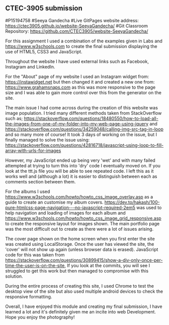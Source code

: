  ## CTEC-3905 submission
 #P15194758 
 #Seeya Gandecha
 #Live GitPages website address: https://ctec3905.github.io/website-SeeyaGandecha/
 #Git Classroom Repository: https://github.com/CTEC3905/website-SeeyaGandecha/


For this assignment I used a combination of the examples given in Labs and https://www.w3schools.com to create the final submission displaying the use of HTML5, CSS3 and JavaScript.

Throughout the website I have used external links such as Facebook, Instagram and LinkedIn.

For the "About" page of my website I used an Instagram widget from: https://instawidget.net but then changed it and created a new one from: https://www.grahamsnaps.com as this was more responsive to the page size and I was able to gain more control over this from the generator on the site.

The main issue I had come across during the creation of this website was image population. I tried many different methods taken from StackOverflow such as; https://stackoverflow.com/questions/18480550/how-to-load-all-the-images-from-one-of-my-folder-into-my-web-page-using-jquery and https://stackoverflow.com/questions/34259048/calling-img-src-tag-in-loop and so many more of course! 
It took 3 days of working on the issue, but I finally managed to solve the issue using: https://stackoverflow.com/questions/42816718/javascript-using-loop-to-fill-array-with-urls-for-images

However, my JavaScript ended up being very 'wet' and with many failed attempted at trying to turn this into 'dry' code I eventually moved on.
If you look at the ttt.js file you will be able to see repeated code. I left this as it works well and (although a lot) it is easier to distinguish between each as comments section between them.

For the albums I used https://www.w3schools.com/howto/howto_css_image_overlay.asp as a guide to create an customise my album covers. https://dev.to/hakash/100-pure-htmlcss-page-navigation---no-javascript-required-2em5 was used to help navigation and loading of images for each album and https://www.w3schools.com/howto/howto_css_image_grid_responsive.asp to create the responsive layout for images shown. The main portfolio page was the most difficult out to create as there were a lot of issues arising.

The cover page shown on the home screen when you first enter the site was created using LocalStorage. Once the user has viewed the site, the 'cover' will not show up again (unless browser data is erased). JavaScript code for this was taken from https://stackoverflow.com/questions/30899415/show-a-div-only-once-per-time-the-user-is-on-the-site, If you look at the commits, you will see I struggled to get this work but then managed to compromise with this solution.

During the entire process of creating this site, I used Chrome to test the desktop view of the site but also used multiple android devices to check the responsive formatting.

Overall, I have enjoyed this module and creating my final submission, I have learned a lot and it's definitely given me an incite into web Development. Hope you enjoy the photography!
